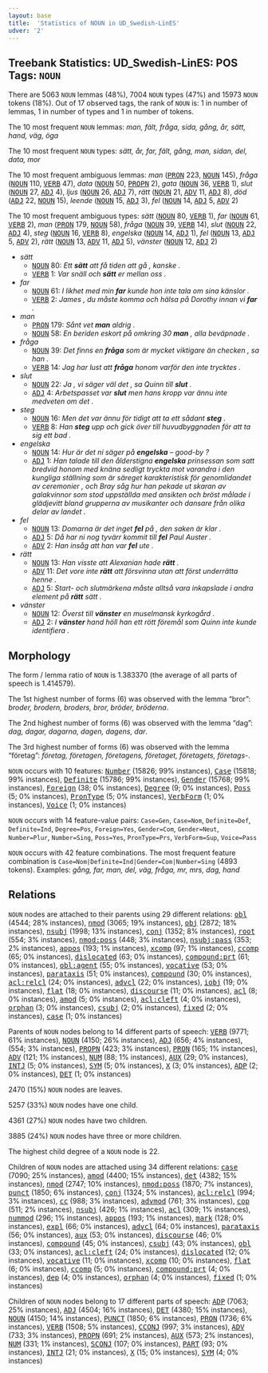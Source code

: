 ```yaml
---
layout: base
title:  'Statistics of NOUN in UD_Swedish-LinES'
udver: '2'
---
```


## Treebank Statistics: UD_Swedish-LinES: POS Tags: `NOUN`

There are 5063 `NOUN` lemmas (48%), 7004 `NOUN` types (47%) and 15973 `NOUN` tokens (18%).
Out of 17 observed tags, the rank of `NOUN` is: 1 in number of lemmas, 1 in number of types and 1 in number of tokens.

The 10 most frequent `NOUN` lemmas: <em>man, fält, fråga, sida, gång, år, sätt, hand, väg, öga</em>

The 10 most frequent `NOUN` types:  <em>sätt, år, far, fält, gång, man, sidan, del, data, mor</em>

The 10 most frequent ambiguous lemmas: <em>man</em> (<tt><a href="sv_lines-pos-PRON.html">PRON</a></tt> 223, <tt><a href="sv_lines-pos-NOUN.html">NOUN</a></tt> 145), <em>fråga</em> (<tt><a href="sv_lines-pos-NOUN.html">NOUN</a></tt> 110, <tt><a href="sv_lines-pos-VERB.html">VERB</a></tt> 47), <em>data</em> (<tt><a href="sv_lines-pos-NOUN.html">NOUN</a></tt> 50, <tt><a href="sv_lines-pos-PROPN.html">PROPN</a></tt> 2), <em>gata</em> (<tt><a href="sv_lines-pos-NOUN.html">NOUN</a></tt> 36, <tt><a href="sv_lines-pos-VERB.html">VERB</a></tt> 1), <em>slut</em> (<tt><a href="sv_lines-pos-NOUN.html">NOUN</a></tt> 27, <tt><a href="sv_lines-pos-ADJ.html">ADJ</a></tt> 4), <em>ljus</em> (<tt><a href="sv_lines-pos-NOUN.html">NOUN</a></tt> 26, <tt><a href="sv_lines-pos-ADJ.html">ADJ</a></tt> 7), <em>rätt</em> (<tt><a href="sv_lines-pos-NOUN.html">NOUN</a></tt> 21, <tt><a href="sv_lines-pos-ADV.html">ADV</a></tt> 11, <tt><a href="sv_lines-pos-ADJ.html">ADJ</a></tt> 8), <em>död</em> (<tt><a href="sv_lines-pos-ADJ.html">ADJ</a></tt> 22, <tt><a href="sv_lines-pos-NOUN.html">NOUN</a></tt> 15), <em>leende</em> (<tt><a href="sv_lines-pos-NOUN.html">NOUN</a></tt> 15, <tt><a href="sv_lines-pos-ADJ.html">ADJ</a></tt> 3), <em>fel</em> (<tt><a href="sv_lines-pos-NOUN.html">NOUN</a></tt> 14, <tt><a href="sv_lines-pos-ADJ.html">ADJ</a></tt> 5, <tt><a href="sv_lines-pos-ADV.html">ADV</a></tt> 2)

The 10 most frequent ambiguous types:  <em>sätt</em> (<tt><a href="sv_lines-pos-NOUN.html">NOUN</a></tt> 80, <tt><a href="sv_lines-pos-VERB.html">VERB</a></tt> 1), <em>far</em> (<tt><a href="sv_lines-pos-NOUN.html">NOUN</a></tt> 61, <tt><a href="sv_lines-pos-VERB.html">VERB</a></tt> 2), <em>man</em> (<tt><a href="sv_lines-pos-PRON.html">PRON</a></tt> 179, <tt><a href="sv_lines-pos-NOUN.html">NOUN</a></tt> 58), <em>fråga</em> (<tt><a href="sv_lines-pos-NOUN.html">NOUN</a></tt> 39, <tt><a href="sv_lines-pos-VERB.html">VERB</a></tt> 14), <em>slut</em> (<tt><a href="sv_lines-pos-NOUN.html">NOUN</a></tt> 22, <tt><a href="sv_lines-pos-ADJ.html">ADJ</a></tt> 4), <em>steg</em> (<tt><a href="sv_lines-pos-NOUN.html">NOUN</a></tt> 16, <tt><a href="sv_lines-pos-VERB.html">VERB</a></tt> 8), <em>engelska</em> (<tt><a href="sv_lines-pos-NOUN.html">NOUN</a></tt> 14, <tt><a href="sv_lines-pos-ADJ.html">ADJ</a></tt> 1), <em>fel</em> (<tt><a href="sv_lines-pos-NOUN.html">NOUN</a></tt> 13, <tt><a href="sv_lines-pos-ADJ.html">ADJ</a></tt> 5, <tt><a href="sv_lines-pos-ADV.html">ADV</a></tt> 2), <em>rätt</em> (<tt><a href="sv_lines-pos-NOUN.html">NOUN</a></tt> 13, <tt><a href="sv_lines-pos-ADV.html">ADV</a></tt> 11, <tt><a href="sv_lines-pos-ADJ.html">ADJ</a></tt> 5), <em>vänster</em> (<tt><a href="sv_lines-pos-NOUN.html">NOUN</a></tt> 12, <tt><a href="sv_lines-pos-ADJ.html">ADJ</a></tt> 2)


* <em>sätt</em>
  * <tt><a href="sv_lines-pos-NOUN.html">NOUN</a></tt> 80: <em>Ett <b>sätt</b> att få tiden att gå , kanske .</em>
  * <tt><a href="sv_lines-pos-VERB.html">VERB</a></tt> 1: <em>Var snäll och <b>sätt</b> er mellan oss .</em>
* <em>far</em>
  * <tt><a href="sv_lines-pos-NOUN.html">NOUN</a></tt> 61: <em>I likhet med min <b>far</b> kunde hon inte tala om sina känslor .</em>
  * <tt><a href="sv_lines-pos-VERB.html">VERB</a></tt> 2: <em>James , du måste komma och hälsa på Dorothy innan vi <b>far</b> .</em>
* <em>man</em>
  * <tt><a href="sv_lines-pos-PRON.html">PRON</a></tt> 179: <em>Sånt vet <b>man</b> aldrig .</em>
  * <tt><a href="sv_lines-pos-NOUN.html">NOUN</a></tt> 58: <em>En beriden eskort på omkring 30 <b>man</b> , alla beväpnade .</em>
* <em>fråga</em>
  * <tt><a href="sv_lines-pos-NOUN.html">NOUN</a></tt> 39: <em>Det finns en <b>fråga</b> som är mycket viktigare än checken , sa han .</em>
  * <tt><a href="sv_lines-pos-VERB.html">VERB</a></tt> 14: <em>Jag har lust att <b>fråga</b> honom varför den inte trycktes .</em>
* <em>slut</em>
  * <tt><a href="sv_lines-pos-NOUN.html">NOUN</a></tt> 22: <em>Ja , vi säger väl det , sa Quinn till <b>slut</b> .</em>
  * <tt><a href="sv_lines-pos-ADJ.html">ADJ</a></tt> 4: <em>Arbetspasset var <b>slut</b> men hans kropp var ännu inte medveten om det .</em>
* <em>steg</em>
  * <tt><a href="sv_lines-pos-NOUN.html">NOUN</a></tt> 16: <em>Men det var ännu för tidigt att ta ett sådant <b>steg</b> .</em>
  * <tt><a href="sv_lines-pos-VERB.html">VERB</a></tt> 8: <em>Han <b>steg</b> upp och gick över till huvudbyggnaden för att ta sig ett bad .</em>
* <em>engelska</em>
  * <tt><a href="sv_lines-pos-NOUN.html">NOUN</a></tt> 14: <em>Hur är det ni säger på <b>engelska</b> – good-by ?</em>
  * <tt><a href="sv_lines-pos-ADJ.html">ADJ</a></tt> 1: <em>Han talade till den ålderstigna <b>engelska</b> prinsessan som satt bredvid honom med knäna sedligt tryckta mot varandra i den kungliga ställning som är säreget karakteristisk för genomlidandet av ceremonier , och Bray såg hur han pekade ut skaran av galakvinnor som stod uppställda med ansikten och bröst målade i glädjevitt bland grupperna av musikanter och dansare från olika delar av landet .</em>
* <em>fel</em>
  * <tt><a href="sv_lines-pos-NOUN.html">NOUN</a></tt> 13: <em>Domarna är det inget <b>fel</b> på , den saken är klar .</em>
  * <tt><a href="sv_lines-pos-ADJ.html">ADJ</a></tt> 5: <em>Då har ni nog tyvärr kommit till <b>fel</b> Paul Auster .</em>
  * <tt><a href="sv_lines-pos-ADV.html">ADV</a></tt> 2: <em>Han insåg att han var <b>fel</b> ute .</em>
* <em>rätt</em>
  * <tt><a href="sv_lines-pos-NOUN.html">NOUN</a></tt> 13: <em>Han visste att Alexanian hade <b>rätt</b> .</em>
  * <tt><a href="sv_lines-pos-ADV.html">ADV</a></tt> 11: <em>Det vore inte <b>rätt</b> att försvinna utan att först underrätta henne .</em>
  * <tt><a href="sv_lines-pos-ADJ.html">ADJ</a></tt> 5: <em>Start- och slutmärkena måste alltså vara inkapslade i andra element på <b>rätt</b> sätt .</em>
* <em>vänster</em>
  * <tt><a href="sv_lines-pos-NOUN.html">NOUN</a></tt> 12: <em>Överst till <b>vänster</b> en muselmansk kyrkogård .</em>
  * <tt><a href="sv_lines-pos-ADJ.html">ADJ</a></tt> 2: <em>I <b>vänster</b> hand höll han ett rött föremål som Quinn inte kunde identifiera .</em>

## Morphology

The form / lemma ratio of `NOUN` is 1.383370 (the average of all parts of speech is 1.414579).

The 1st highest number of forms (6) was observed with the lemma “bror”: <em>broder, brodern, broders, bror, bröder, bröderna</em>.

The 2nd highest number of forms (6) was observed with the lemma “dag”: <em>dag, dagar, dagarna, dagen, dagens, dar</em>.

The 3rd highest number of forms (6) was observed with the lemma “företag”: <em>företag, företagen, företagens, företaget, företagets, företags-</em>.

`NOUN` occurs with 10 features: <tt><a href="sv_lines-feat-Number.html">Number</a></tt> (15826; 99% instances), <tt><a href="sv_lines-feat-Case.html">Case</a></tt> (15818; 99% instances), <tt><a href="sv_lines-feat-Definite.html">Definite</a></tt> (15786; 99% instances), <tt><a href="sv_lines-feat-Gender.html">Gender</a></tt> (15768; 99% instances), <tt><a href="sv_lines-feat-Foreign.html">Foreign</a></tt> (38; 0% instances), <tt><a href="sv_lines-feat-Degree.html">Degree</a></tt> (9; 0% instances), <tt><a href="sv_lines-feat-Poss.html">Poss</a></tt> (5; 0% instances), <tt><a href="sv_lines-feat-PronType.html">PronType</a></tt> (5; 0% instances), <tt><a href="sv_lines-feat-VerbForm.html">VerbForm</a></tt> (1; 0% instances), <tt><a href="sv_lines-feat-Voice.html">Voice</a></tt> (1; 0% instances)

`NOUN` occurs with 14 feature-value pairs: `Case=Gen`, `Case=Nom`, `Definite=Def`, `Definite=Ind`, `Degree=Pos`, `Foreign=Yes`, `Gender=Com`, `Gender=Neut`, `Number=Plur`, `Number=Sing`, `Poss=Yes`, `PronType=Prs`, `VerbForm=Sup`, `Voice=Pass`

`NOUN` occurs with 42 feature combinations.
The most frequent feature combination is `Case=Nom|Definite=Ind|Gender=Com|Number=Sing` (4893 tokens).
Examples: <em>gång, far, man, del, väg, fråga, mr, mrs, dag, hand</em>


## Relations

`NOUN` nodes are attached to their parents using 29 different relations: <tt><a href="sv_lines-dep-obl.html">obl</a></tt> (4544; 28% instances), <tt><a href="sv_lines-dep-nmod.html">nmod</a></tt> (3065; 19% instances), <tt><a href="sv_lines-dep-obj.html">obj</a></tt> (2872; 18% instances), <tt><a href="sv_lines-dep-nsubj.html">nsubj</a></tt> (1998; 13% instances), <tt><a href="sv_lines-dep-conj.html">conj</a></tt> (1352; 8% instances), <tt><a href="sv_lines-dep-root.html">root</a></tt> (554; 3% instances), <tt><a href="sv_lines-dep-nmod-poss.html">nmod:poss</a></tt> (448; 3% instances), <tt><a href="sv_lines-dep-nsubj-pass.html">nsubj:pass</a></tt> (353; 2% instances), <tt><a href="sv_lines-dep-appos.html">appos</a></tt> (193; 1% instances), <tt><a href="sv_lines-dep-xcomp.html">xcomp</a></tt> (97; 1% instances), <tt><a href="sv_lines-dep-ccomp.html">ccomp</a></tt> (65; 0% instances), <tt><a href="sv_lines-dep-dislocated.html">dislocated</a></tt> (63; 0% instances), <tt><a href="sv_lines-dep-compound-prt.html">compound:prt</a></tt> (61; 0% instances), <tt><a href="sv_lines-dep-obl-agent.html">obl:agent</a></tt> (55; 0% instances), <tt><a href="sv_lines-dep-vocative.html">vocative</a></tt> (53; 0% instances), <tt><a href="sv_lines-dep-parataxis.html">parataxis</a></tt> (51; 0% instances), <tt><a href="sv_lines-dep-compound.html">compound</a></tt> (30; 0% instances), <tt><a href="sv_lines-dep-acl-relcl.html">acl:relcl</a></tt> (24; 0% instances), <tt><a href="sv_lines-dep-advcl.html">advcl</a></tt> (22; 0% instances), <tt><a href="sv_lines-dep-iobj.html">iobj</a></tt> (19; 0% instances), <tt><a href="sv_lines-dep-flat.html">flat</a></tt> (18; 0% instances), <tt><a href="sv_lines-dep-discourse.html">discourse</a></tt> (11; 0% instances), <tt><a href="sv_lines-dep-acl.html">acl</a></tt> (8; 0% instances), <tt><a href="sv_lines-dep-amod.html">amod</a></tt> (5; 0% instances), <tt><a href="sv_lines-dep-acl-cleft.html">acl:cleft</a></tt> (4; 0% instances), <tt><a href="sv_lines-dep-orphan.html">orphan</a></tt> (3; 0% instances), <tt><a href="sv_lines-dep-csubj.html">csubj</a></tt> (2; 0% instances), <tt><a href="sv_lines-dep-fixed.html">fixed</a></tt> (2; 0% instances), <tt><a href="sv_lines-dep-case.html">case</a></tt> (1; 0% instances)

Parents of `NOUN` nodes belong to 14 different parts of speech: <tt><a href="sv_lines-pos-VERB.html">VERB</a></tt> (9771; 61% instances), <tt><a href="sv_lines-pos-NOUN.html">NOUN</a></tt> (4150; 26% instances), <tt><a href="sv_lines-pos-ADJ.html">ADJ</a></tt> (656; 4% instances),  (554; 3% instances), <tt><a href="sv_lines-pos-PROPN.html">PROPN</a></tt> (423; 3% instances), <tt><a href="sv_lines-pos-PRON.html">PRON</a></tt> (165; 1% instances), <tt><a href="sv_lines-pos-ADV.html">ADV</a></tt> (121; 1% instances), <tt><a href="sv_lines-pos-NUM.html">NUM</a></tt> (88; 1% instances), <tt><a href="sv_lines-pos-AUX.html">AUX</a></tt> (29; 0% instances), <tt><a href="sv_lines-pos-INTJ.html">INTJ</a></tt> (5; 0% instances), <tt><a href="sv_lines-pos-SYM.html">SYM</a></tt> (5; 0% instances), <tt><a href="sv_lines-pos-X.html">X</a></tt> (3; 0% instances), <tt><a href="sv_lines-pos-ADP.html">ADP</a></tt> (2; 0% instances), <tt><a href="sv_lines-pos-DET.html">DET</a></tt> (1; 0% instances)

2470 (15%) `NOUN` nodes are leaves.

5257 (33%) `NOUN` nodes have one child.

4361 (27%) `NOUN` nodes have two children.

3885 (24%) `NOUN` nodes have three or more children.

The highest child degree of a `NOUN` node is 22.

Children of `NOUN` nodes are attached using 34 different relations: <tt><a href="sv_lines-dep-case.html">case</a></tt> (7090; 25% instances), <tt><a href="sv_lines-dep-amod.html">amod</a></tt> (4400; 15% instances), <tt><a href="sv_lines-dep-det.html">det</a></tt> (4382; 15% instances), <tt><a href="sv_lines-dep-nmod.html">nmod</a></tt> (2747; 10% instances), <tt><a href="sv_lines-dep-nmod-poss.html">nmod:poss</a></tt> (1870; 7% instances), <tt><a href="sv_lines-dep-punct.html">punct</a></tt> (1850; 6% instances), <tt><a href="sv_lines-dep-conj.html">conj</a></tt> (1324; 5% instances), <tt><a href="sv_lines-dep-acl-relcl.html">acl:relcl</a></tt> (994; 3% instances), <tt><a href="sv_lines-dep-cc.html">cc</a></tt> (988; 3% instances), <tt><a href="sv_lines-dep-advmod.html">advmod</a></tt> (761; 3% instances), <tt><a href="sv_lines-dep-cop.html">cop</a></tt> (511; 2% instances), <tt><a href="sv_lines-dep-nsubj.html">nsubj</a></tt> (426; 1% instances), <tt><a href="sv_lines-dep-acl.html">acl</a></tt> (309; 1% instances), <tt><a href="sv_lines-dep-nummod.html">nummod</a></tt> (296; 1% instances), <tt><a href="sv_lines-dep-appos.html">appos</a></tt> (193; 1% instances), <tt><a href="sv_lines-dep-mark.html">mark</a></tt> (128; 0% instances), <tt><a href="sv_lines-dep-expl.html">expl</a></tt> (66; 0% instances), <tt><a href="sv_lines-dep-advcl.html">advcl</a></tt> (64; 0% instances), <tt><a href="sv_lines-dep-parataxis.html">parataxis</a></tt> (56; 0% instances), <tt><a href="sv_lines-dep-aux.html">aux</a></tt> (53; 0% instances), <tt><a href="sv_lines-dep-discourse.html">discourse</a></tt> (46; 0% instances), <tt><a href="sv_lines-dep-compound.html">compound</a></tt> (45; 0% instances), <tt><a href="sv_lines-dep-csubj.html">csubj</a></tt> (43; 0% instances), <tt><a href="sv_lines-dep-obl.html">obl</a></tt> (33; 0% instances), <tt><a href="sv_lines-dep-acl-cleft.html">acl:cleft</a></tt> (24; 0% instances), <tt><a href="sv_lines-dep-dislocated.html">dislocated</a></tt> (12; 0% instances), <tt><a href="sv_lines-dep-vocative.html">vocative</a></tt> (11; 0% instances), <tt><a href="sv_lines-dep-xcomp.html">xcomp</a></tt> (10; 0% instances), <tt><a href="sv_lines-dep-flat.html">flat</a></tt> (6; 0% instances), <tt><a href="sv_lines-dep-ccomp.html">ccomp</a></tt> (5; 0% instances), <tt><a href="sv_lines-dep-compound-prt.html">compound:prt</a></tt> (4; 0% instances), <tt><a href="sv_lines-dep-dep.html">dep</a></tt> (4; 0% instances), <tt><a href="sv_lines-dep-orphan.html">orphan</a></tt> (4; 0% instances), <tt><a href="sv_lines-dep-fixed.html">fixed</a></tt> (1; 0% instances)

Children of `NOUN` nodes belong to 17 different parts of speech: <tt><a href="sv_lines-pos-ADP.html">ADP</a></tt> (7063; 25% instances), <tt><a href="sv_lines-pos-ADJ.html">ADJ</a></tt> (4504; 16% instances), <tt><a href="sv_lines-pos-DET.html">DET</a></tt> (4380; 15% instances), <tt><a href="sv_lines-pos-NOUN.html">NOUN</a></tt> (4150; 14% instances), <tt><a href="sv_lines-pos-PUNCT.html">PUNCT</a></tt> (1850; 6% instances), <tt><a href="sv_lines-pos-PRON.html">PRON</a></tt> (1736; 6% instances), <tt><a href="sv_lines-pos-VERB.html">VERB</a></tt> (1508; 5% instances), <tt><a href="sv_lines-pos-CCONJ.html">CCONJ</a></tt> (997; 3% instances), <tt><a href="sv_lines-pos-ADV.html">ADV</a></tt> (733; 3% instances), <tt><a href="sv_lines-pos-PROPN.html">PROPN</a></tt> (691; 2% instances), <tt><a href="sv_lines-pos-AUX.html">AUX</a></tt> (573; 2% instances), <tt><a href="sv_lines-pos-NUM.html">NUM</a></tt> (331; 1% instances), <tt><a href="sv_lines-pos-SCONJ.html">SCONJ</a></tt> (107; 0% instances), <tt><a href="sv_lines-pos-PART.html">PART</a></tt> (93; 0% instances), <tt><a href="sv_lines-pos-INTJ.html">INTJ</a></tt> (21; 0% instances), <tt><a href="sv_lines-pos-X.html">X</a></tt> (15; 0% instances), <tt><a href="sv_lines-pos-SYM.html">SYM</a></tt> (4; 0% instances)

